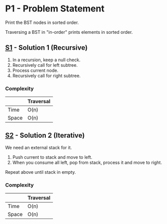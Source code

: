 # P1 - Problem Statement
Print the BST nodes in sorted order.

Traversing a BST in "in-order" prints elements in sorted order.
## [S1](https://github.com/Lakshitnagar/DS-ALGO/blob/master/ds/binarySearchTree/p1/S1.java) - Solution 1 (Recursive)
1. In a recursion, keep a null check.
2. Recursively call for left subtree.
3. Process current node.
4. Recursively call for right subtree.

### Complexity

|               | Traversal     |
| ------------- | ------------- |
| Time          | O(n)          |
| Space         | O(n)          |

## [S2](https://github.com/Lakshitnagar/DS-ALGO/blob/master/ds/binarySearchTree/p1/S2.java) - Solution 2 (Iterative)
We need an external stack for it.
1. Push current to stack and move to left.
2. When you consume all left, pop from stack, process it and move to right.

Repeat above until stack in empty.

### Complexity

|               | Traversal     |
| ------------- | ------------- |
| Time          | O(n)          |
| Space         | O(n)          |
